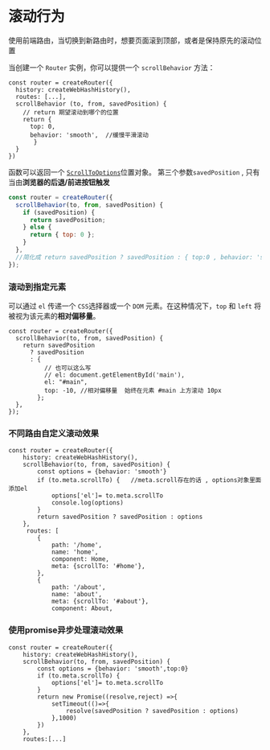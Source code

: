 # 滚动行为

使用前端路由，当切换到新路由时，想要页面滚到顶部，或者是保持原先的滚动位置

当创建一个 `Router` 实例，你可以提供一个 `scrollBehavior` 方法：

```js{4,10}
const router = createRouter({
  history: createWebHashHistory(),
  routes: [...],
  scrollBehavior (to, from, savedPosition) {
    // return 期望滚动到哪个的位置
    return {
      top: 0,
      behavior: 'smooth',  //缓慢平滑滚动
       }
  }
})
```

函数可以返回一个 [`ScrollToOptions`](https://developer.mozilla.org/zh-CN/docs/web/api/window/scroll)位置对象。
第三个参数`savedPosition` , 只有当由**浏览器的后退/前进按钮触发**

```js
const router = createRouter({
  scrollBehavior(to, from, savedPosition) {
    if (savedPosition) {
      return savedPosition;
    } else {
      return { top: 0 };
    }
  },
  //简化成 return savedPosition ? savedPosition : { top:0 , behavior: 'smooth' }
});
```

### 滚动到指定元素
可以通过 `el` 传递一个 `CSS`选择器或一个 `DOM` 元素。在这种情况下，`top` 和 `left` 将被视为该元素的**相对偏移量**。

```js{8,9}
const router = createRouter({
  scrollBehavior(to, from, savedPosition) {
    return savedPosition
      ? savedPosition
      : {
          // 也可以这么写
          // el: document.getElementById('main'),
          el: "#main",
          top: -10, //相对偏移量  始终在元素 #main 上方滚动 10px
        };
  },
});
```
### 不同路由自定义滚动效果
```js{3-10,16,21}
const router = createRouter({
    history: createWebHashHistory(),
    scrollBehavior(to, from, savedPosition) {
        const options = {behavior: 'smooth'}
        if (to.meta.scrollTo) {   //meta.scroll存在的话 , options对象里面添加el
            options['el']= to.meta.scrollTo  
            console.log(options)
        }
        return savedPosition ? savedPosition : options
    },
     routes: [
        {
            path: '/home', 
            name: 'home', 
            component: Home,
            meta: {scrollTo: '#home'},
        },
        {
            path: '/about',
            name: 'about',
            meta: {scrollTo: '#about'},
            component: About,
```
### 使用promise异步处理滚动效果
```js{8-13}
const router = createRouter({
    history: createWebHashHistory(),
    scrollBehavior(to, from, savedPosition) {
        const options = {behavior: 'smooth',top:0}
        if (to.meta.scrollTo) {
            options['el']= to.meta.scrollTo
        }
        return new Promise((resolve,reject) =>{
            setTimeout(()=>{
                resolve(savedPosition ? savedPosition : options)
            },1000)
        })
    },
    routes:[...]
```